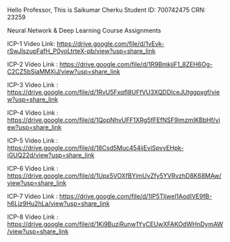Hello Professor,
This is Saikumar Cherku
Student ID: 700742475
CRN: 23259

Neural Network & Deep Learning Course Assignments

ICP-1 Video Link: https://drive.google.com/file/d/1vEvk-rSwJlszupFafH_P0yoLtrteX-pb/view?usp=share_link

ICP-2 Video Link : https://drive.google.com/file/d/1R9BmkjjF1_8ZEH6Og-C2CZ5bSiaMMXjJ/view?usp=share_link

ICP-3 Video Link : https://drive.google.com/file/d/1RvU5FxqfI8UFfVU3XQDDlceJUtggpxgf/view?usp=share_link

ICP-4 Video Link : https://drive.google.com/file/d/1QopNhvUFF1XRg5fFEfNSF9imzmIKBbHf/view?usp=share_link

ICP-5 Video Link : https://drive.google.com/file/d/18Csd5Muc454ijEviSpvvEHpk-iGUQ22d/view?usp=share_link

ICP-6 Video Link : https://drive.google.com/file/d/1Upx5VOXfBYimUvZfy5YVRvzhD8K68MAw/view?usp=share_link

ICP-7 Video Link : https://drive.google.com/file/d/1IP5Tljwel1AodIVE9fB-h6Ljz9Hu2hLa/view?usp=share_link

ICP-8 Video Link : https://drive.google.com/file/d/1Ki9BuziRunw1YyCEUwXFAKOdWHnDymAW/view?usp=share_link
